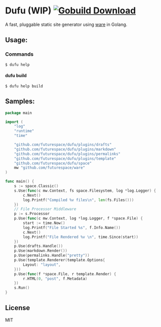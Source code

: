 # Dufu (WIP) [![Gobuild Download](http://beta.gobuild.io/badge/github.com/futurespace/dufu/download.png)](http://beta.gobuild.io/github.com/futurespace/dufu)

A fast, pluggable static site generator using [ware][] in Golang.



## Usage:

### Commands

```
$ dufu help
```

#### dufu build
```
$ dufu help build
```


## Samples:

```go
package main

import (
	"log"
	"runtime"
	"time"

	"github.com/futurespace/dufu/plugins/drafts"
	"github.com/futurespace/dufu/plugins/markdown"
	"github.com/futurespace/dufu/plugins/permalinks"
	"github.com/futurespace/dufu/plugins/template"
	"github.com/futurespace/dufu/space"
	mw "github.com/futurespace/ware"
)

func main() {
	s := space.Classic()
	s.Use(func(c mw.Context, fs space.Filesystem, log *log.Logger) {
		c.Next()
		log.Printf("Compiled %v files\n", len(fs.Files()))
	})
	// File Processor Middleware
	p := s.Processor
	p.Use(func(c mw.Context, log *log.Logger, f *space.File) {
		start := time.Now()
		log.Printf("File Started %s", f.Info.Name())
		c.Next()
		log.Printf("File Rendered %v \n", time.Since(start))
	})
	p.Use(drafts.Handle())
	p.Use(markdown.Render())
	p.Use(permalinks.Handle("pretty"))
	p.Use(template.Renderer(template.Options{
		Layout: "layout",
	}))
	p.Use(func(f *space.File, r template.Render) {
		r.HTML(0, "post", f.Metadata)
	})
	s.Run()
}
```



## License

MIT

[ware]: https://github.com/futurespace/ware
